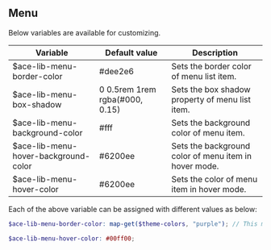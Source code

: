 ## Menu
Below variables are available for customizing.

| Variable                             | Default value                  | Description                                               |
| -------------------------------------|------------------------------- |-----------------------------------------------------------|
| $ace-lib-menu-border-color           | #dee2e6                        | Sets the border color of menu list item.                  |
| $ace-lib-menu-box-shadow             | 0 0.5rem 1rem rgba(#000, 0.15) | Sets the box shadow property of menu list item.           |
| $ace-lib-menu-background-color       | #fff                           | Sets the background color of menu item.                   |
| $ace-lib-menu-hover-background-color | #6200ee                        | Sets the background color of menu item in hover mode.     |
| $ace-lib-menu-hover-color            | #6200ee                        | Sets the color of menu item in hover mode.                |

Each of the above variable can be assigned with different values as below:
```scss
$ace-lib-menu-border-color: map-get($theme-colors, "purple"); // This map color must be present in the $theme-colors map.

$ace-lib-menu-hover-color: #00ff00;
```
